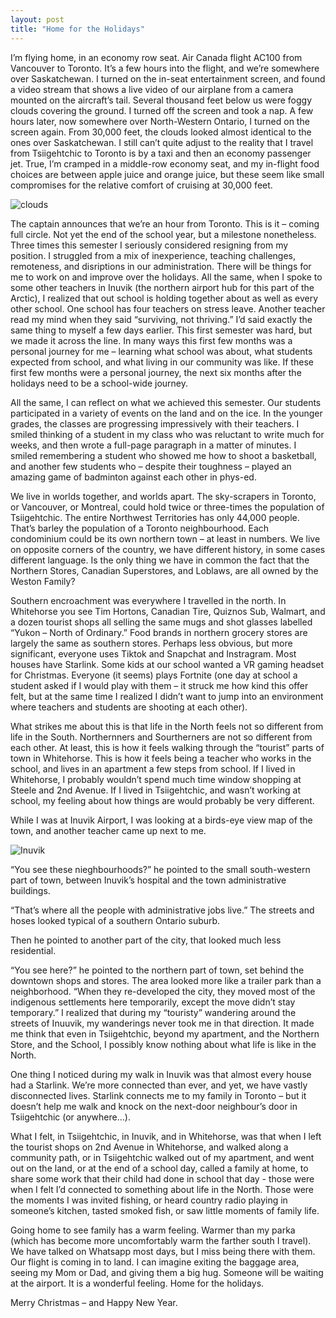 ```yaml
---
layout: post
title: "Home for the Holidays"
---
```

I’m flying home, in an economy row seat. Air Canada flight AC100 from Vancouver to Toronto. It’s a few hours into the flight, and we’re somewhere over Saskatchewan. I turned on the in-seat entertainment screen, and found a video stream that shows a live video of our airplane from a camera mounted on the aircraft’s tail. Several thousand feet below us were foggy clouds covering the ground. I turned off the screen and took a nap. A few hours later, now somewhere over North-Western Ontario, I turned on the screen again. From 30,000 feet, the clouds looked almost identical to the ones over Saskatchewan. I still can’t quite adjust to the reality that I travel from Tsiigehtchic to Toronto is by a taxi and then an economy passenger jet. True, I’m cramped in a middle-row economy seat, and my in-flight food choices are between apple juice and orange juice, but these seem like small compromises for the relative comfort of cruising at 30,000 feet. 

![clouds](https://www.dropbox.com/scl/fi/gilw8xqfi5niexjwyp4xd/20241223_140348.jpg?rlkey=gjhy34vinqr66ty0gwp6o329w&st=6eygdakk&raw=1)

The captain announces that we’re an hour from Toronto. This is it – coming full circle. Not yet the end of the school year, but a milestone nonetheless. Three times this semester I seriously considered resigning from my position. I struggled from a mix of inexperience, teaching challenges, remoteness, and disriptions in our administration. There will be things for me to work on and improve over the holidays. All the same, when I spoke to some other teachers in Inuvik (the northern airport hub for this part of the Arctic), I realized that out school is holding together about as well as every other school. One school has four teachers on stress leave. Another teacher read my mind when they said “surviving, not thriving.” I’d said exactly the same thing to myself a few days earlier.  This first semester was hard, but we made it across the line. In many ways this first few months was a personal journey for me – learning what school was about, what students expected from school, and what living in our community was like. If these first few months were a personal journey, the next six months after the holidays need to be a school-wide journey. 

All the same, I can reflect on what we achieved this semester. Our students participated in a variety of events on the land and on the ice. In the younger grades, the classes are progressing impressively with their teachers. I smiled thinking of a student in my class who was reluctant to write much for weeks, and then wrote a full-page paragraph in a matter of minutes. I smiled remembering a student who showed me how to shoot a basketball, and another few students who – despite their toughness – played an amazing game of badminton against each other in phys-ed.

We live in worlds together, and worlds apart. The sky-scrapers in Toronto, or Vancouver, or Montreal, could hold twice or three-times the population of Tsiigehtchic. The entire Northwest Territories has only 44,000 people. That’s barley the population of a Toronto neighbourhood. Each condominium could be its own northern town – at least in numbers. We live on opposite corners of the country, we have different history, in some cases different language. Is the only thing we have in common the fact that the Northern Stores, Canadian Superstores, and Loblaws, are all owned by the Weston Family? 
	
Southern encroachment was everywhere I travelled in the north. In Whitehorse you see Tim Hortons, Canadian Tire, Quiznos Sub, Walmart, and a dozen tourist shops all selling the same mugs and shot glasses labelled “Yukon – North of Ordinary.” Food brands in northern grocery stores are largely the same as southern stores. Perhaps less obvious, but more significant, everyone uses Tiktok and Snapchat and Instragram. Most houses have Starlink. Some kids at our school wanted a VR gaming headset for Christmas. Everyone (it seems) plays Fortnite (one day at school a student asked if I would play with them – it struck me how kind this offer felt, but at the same time I realized I didn’t want to jump into an environment where teachers and students are shooting at each other).  

What strikes me about this is that life in the North feels not so different from life in the South. Northernners and Sourtherners are not so different from each other. At least, this is how it feels walking through the “tourist” parts of town in Whitehorse. This is how it feels being a teacher who works in the school, and lives in an apartment a few steps from school.  If I lived in Whitehorse, I probably wouldn’t spend much time window shopping at Steele and 2nd Avenue. If I lived in Tsiigehtchic, and wasn’t working at school, my feeling about how things are would probably be very different. 

While I was at Inuvik Airport, I was looking at a birds-eye view map of the town, and another teacher came up next to me. 

![Inuvik](https://www.dropbox.com/scl/fi/fz6nyyi4d35gvfjo276kd/635799088846949044_Final.jpg?rlkey=abrhhkro78ylc1i98kj0x7ri4&st=l74e96ky&raw=1)

“You see these nieghbourhoods?” he pointed to the small south-western part of town, between Inuvik’s hospital and the town administrative buildings.  

“That’s where all the people with administrative jobs live.” The streets and hoses looked typical of a southern Ontario suburb.

Then he pointed to another part of the city, that looked much less residential. 

“You see here?” he pointed to the northern part of town, set behind the downtown shops and stores. The area looked more like a trailer park than a neighborhood.  “When they re-developed the city, they moved most of the indigenous settlements here temporarily, except the move didn’t stay temporary.” I realized that during my “touristy” wandering around the streets of Inuuvik, my wanderings never took me in that direction. It made me think that even in Tsiigehtchic, beyond my apartment, and the Northern Store, and the School, I possibly know nothing about what life is like in the North.

One thing I noticed during my walk in Inuvik was that almost every house had a Starlink. We’re more connected than ever, and yet, we have vastly disconnected lives. Starlink connects me to my family in Toronto – but it doesn’t help me walk and knock on the next-door neighbour’s door in Tsiigehtchic (or anywhere…). 

What I felt, in Tsiigehtchic, in Inuvik, and in Whitehorse, was that when I left the tourist shops on 2nd Avenue in Whitehorse, and walked along a community path, or in Tsiigehtchic walked out of my apartment, and went out on the land, or at the end of a school day, called a family at home, to share some work that their child had done in school that day -  those were when I felt I’d connected to something about life in the North. Those were the moments I was invited fishing, or heard country radio playing in someone’s kitchen, tasted smoked fish, or saw little moments of family life.     

Going home to see family has a warm feeling. Warmer than my parka (which has become more uncomfortably warm the farther south I travel). We have talked on Whatsapp most days, but I miss being there with them. Our flight is coming in to land. I can imagine exiting the baggage area, seeing my Mom or Dad, and giving them a big hug. Someone will be waiting at the airport. It is a wonderful feeling. Home for the holidays. 

Merry Christmas – and Happy New Year.


